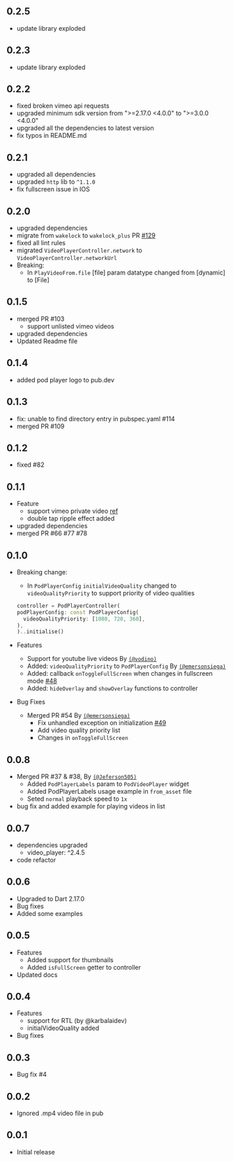 ## 0.2.5
- update library exploded
## 0.2.3
- update library exploded
## 0.2.2
- fixed broken vimeo api requests
- upgraded minimum sdk version from ">=2.17.0 <4.0.0" to ">=3.0.0 <4.0.0"
- upgraded all the dependencies to latest version
- fix typos in README.md

## 0.2.1
- upgraded all dependencies 
- upgraded `http` lib to `^1.1.0`
- fix fullscreen issue in IOS

## 0.2.0
  - upgraded dependencies 
  - migrate from `wakelock` to `wakelock_plus` PR [#129](https://github.com/newtaDev/pod_player/pull/129)
  - fixed all lint rules
  - migrated `VideoPlayerController.network` to `VideoPlayerController.networkUrl`
  - Breaking:
    - In `PlayVideoFrom.file` [file] param datatype changed from [dynamic] to [File]
## 0.1.5
  - merged PR #103
    - support unlisted vimeo videos
  - upgraded dependencies 
  - Updated Readme file
## 0.1.4
  - added pod player logo to pub.dev
## 0.1.3
  - fix: unable to find directory entry in pubspec.yaml #114
  - merged PR #109 
## 0.1.2
  - fixed #82
## 0.1.1
  - Feature
    - support vimeo private video [ref](https://github.com/newtaDev/pod_player#how-to-play-video-from-vimeo-private-videos)
    - double tap ripple effect added
  - upgraded dependencies
  - merged PR #66 #77 #78
## 0.1.0

- Breaking change:

  - In `PodPlayerConfig` `initialVideoQuality` changed to `videoQualityPriority` to support priority of video qualities

  ```dart
  controller = PodPlayerController(
  podPlayerConfig: const PodPlayerConfig(
    videoQualityPriority: [1080, 720, 360],
  ),
  )..initialise()
  ```

- Features

  - Support for youtube live videos By [`(@vodino)`](https://github.com/vodino)
  - Added: `videoQualityPriority` to `PodPlayerConfig` By [`(@emersonsiega)`](https://github.com/emersonsiega)
  - Added: callback `onToggleFullScreen` when changes in fullscreen mode [#48](https://github.com/newtaDev/pod_player/issues/48)
  - Added: `hideOverlay` and `showOverlay` functions to controller

- Bug Fixes
  - Merged PR #54 By [`(@emersonsiega)`](https://github.com/emersonsiega)
    - Fix unhandled exception on initialization [#49](https://github.com/newtaDev/pod_player/issues/49)
    - Add video quality priority list
    - Changes in `onToggleFullScreen`

## 0.0.8

- Merged PR #37 & #38, By [`(@Jeferson505)`](https://github.com/Jeferson505)
  - Added `PodPlayerLabels` param to `PodVideoPlayer` widget
  - Added PodPlayerLabels usage example in `from_asset` file
  - Seted `normal` playback speed to `1x`
- bug fix and added example for playing videos in list

## 0.0.7

- dependencies upgraded
  - video_player: ^2.4.5
- code refactor

## 0.0.6

- Upgraded to Dart 2.17.0
- Bug fixes
- Added some examples

## 0.0.5

- Features
  - Added support for thumbnails
  - Added `isFullScreen` getter to controller
- Updated docs

## 0.0.4

- Features
  - support for RTL (by @karbalaidev)
  - initialVideoQuality added
- Bug fixes

## 0.0.3

- Bug fix #4

## 0.0.2

- Ignored .mp4 video file in pub

## 0.0.1

- Initial release

